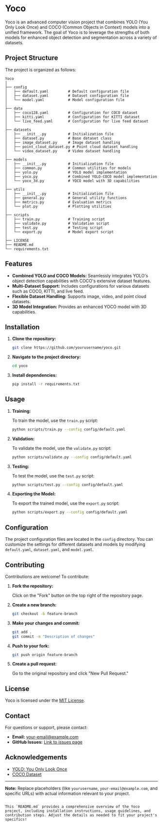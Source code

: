 # Yoco

Yoco is an advanced computer vision project that combines YOLO (You Only Look Once) and COCO (Common Objects in Context) models into a unified framework. The goal of Yoco is to leverage the strengths of both models for enhanced object detection and segmentation across a variety of datasets.

## Project Structure

The project is organized as follows:

```
Yoco
│
├── config
│   ├── default.yaml         # Default configuration file
│   ├── dataset.yaml         # Dataset configuration file
│   └── model.yaml           # Model configuration file
│
├── data
│   ├── coco128.yaml         # Configuration for COCO dataset
│   ├── kitti.yaml           # Configuration for KITTI dataset
│   └── live_feed.yaml       # Configuration for live feed dataset
│
├── datasets
│   ├── __init__.py          # Initialization file
│   ├── dataset.py           # Base dataset class
│   ├── image_dataset.py     # Image dataset handling
│   ├── point_cloud_dataset.py # Point cloud dataset handling
│   └── video_dataset.py     # Video dataset handling
│
├── models
│   ├── __init__.py          # Initialization file
│   ├── common.py            # Common utilities for models
│   ├── yolo.py              # YOLO model implementation
│   ├── yoco.py              # Combined YOLO-COCO model implementation
│   └── yoco_3d.py           # YOCO model with 3D capabilities
│
├── utils
│   ├── __init__.py          # Initialization file
│   ├── general.py           # General utility functions
│   ├── metrics.py           # Evaluation metrics
│   └── plot.py              # Plotting utilities
│
├── scripts
│   ├── train.py             # Training script
│   ├── validate.py          # Validation script
│   ├── test.py              # Testing script
│   └── export.py            # Model export script
│
├── LICENSE
├── README.md
└── requirements.txt
```

## Features

- **Combined YOLO and COCO Models:** Seamlessly integrates YOLO's object detection capabilities with COCO's extensive dataset features.
- **Multi-Dataset Support:** Includes configurations for various datasets such as COCO, KITTI, and live feed.
- **Flexible Dataset Handling:** Supports image, video, and point cloud datasets.
- **3D Model Integration:** Provides an enhanced YOCO model with 3D capabilities.

## Installation

1. **Clone the repository:**

   ```bash
   git clone https://github.com/yourusername/yoco.git
   ```

2. **Navigate to the project directory:**

   ```bash
   cd yoco
   ```

3. **Install dependencies:**

   ```bash
   pip install -r requirements.txt
   ```

## Usage

1. **Training:**

   To train the model, use the `train.py` script:

   ```bash
   python scripts/train.py --config config/default.yaml
   ```

2. **Validation:**

   To validate the model, use the `validate.py` script:

   ```bash
   python scripts/validate.py --config config/default.yaml
   ```

3. **Testing:**

   To test the model, use the `test.py` script:

   ```bash
   python scripts/test.py --config config/default.yaml
   ```

4. **Exporting the Model:**

   To export the trained model, use the `export.py` script:

   ```bash
   python scripts/export.py --config config/default.yaml
   ```

## Configuration

The project configuration files are located in the `config` directory. You can customize the settings for different datasets and models by modifying `default.yaml`, `dataset.yaml`, and `model.yaml`.

## Contributing

Contributions are welcome! To contribute:

1. **Fork the repository:**

   Click on the "Fork" button on the top right of the repository page.

2. **Create a new branch:**

   ```bash
   git checkout -b feature-branch
   ```

3. **Make your changes and commit:**

   ```bash
   git add .
   git commit -m "Description of changes"
   ```

4. **Push to your fork:**

   ```bash
   git push origin feature-branch
   ```

5. **Create a pull request:**

   Go to the original repository and click "New Pull Request."

## License

Yoco is licensed under the [MIT License](LICENSE).

## Contact

For questions or support, please contact:

- **Email:** your-email@example.com
- **GitHub Issues:** [Link to issues page](https://github.com/yourusername/yoco/issues)

## Acknowledgements

- [YOLO: You Only Look Once](https://github.com/pjreddie/darknet)
- [COCO Dataset](https://cocodataset.org)

---

**Note:** Replace placeholders (like `yourusername`, `your-email@example.com`, and specific URLs) with actual information relevant to your project.
```

This `README.md` provides a comprehensive overview of the Yoco project, including installation instructions, usage guidelines, and contribution steps. Adjust the details as needed to fit your project's specifics!